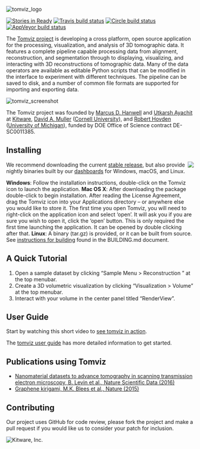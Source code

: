 ![tomviz_logo]

[![Stories in Ready](https://badge.waffle.io/OpenChemistry/tomviz.png?label=ready&title=Ready "Waffle")](https://waffle.io/OpenChemistry/tomviz) [![Travis build status](https://travis-ci.org/OpenChemistry/tomviz.svg?branch=master "Travis")](https://travis-ci.org/OpenChemistry/tomviz) [![Circle build status](https://circleci.com/gh/OpenChemistry/tomviz.png?style=shield "CircleCI")](https://circleci.com/gh/OpenChemistry/tomviz) [![AppVeyor build status](https://ci.appveyor.com/api/projects/status/github/OpenChemistry/tomviz?branch=master&svg=true "AppVeyor")](https://ci.appveyor.com/project/OpenChemistry/tomviz)

The [Tomviz project][tomviz] is developing a cross platform, open source
application for the processing, visualization, and analysis of 3D tomographic
data. It features a complete pipeline capable processing data from alignment,
reconstruction, and segmentation through to displaying, visualizing, and
interacting with 3D reconstructions of tomographic data. Many of the data
operators are available as editable Python scripts that can be modified in
the interface to experiment with different techniques. The pipeline can be
saved to disk, and a number of common file formats are supported for
importing and exporting data.

![tomviz_screenshot]

The Tomviz project was founded by [Marcus D. Hanwell][Hanwell] and
[Utkarsh Ayachit][Ayachit] at [Kitware][Kitware], [David A.
Muller][Muller] ([Cornell University][Cornell]), and
[Robert Hovden][Hovden] ([University of Michigan][Michigan]),
funded by DOE Office of Science contract DE-SC0011385.

Installing
----------
<img align="right" src="https://github.com/OpenChemistry/tomviz/blob/master/docs/images/animation_nponcarbon1_small.gif">

We recommend downloading the current [stable release](../../releases),
but also provide nightly binaries built by our [dashboards][Dashboard] for
Windows, macOS, and Linux.

__Windows__: Follow the installation instructions, double-click on the Tomviz
icon to launch the application. __Mac OS X__: After downloading the package
double-click to begin installation. After reading the License Agreement, drag
the Tomviz icon into your Applications directory – or anywhere else you would
like to store it. The first time you open Tomviz, you will need to right-click on
the application icon and select ‘open’. It will ask you if you are sure you wish
to open it, click the ‘open’ button. This is only required the first time
launching the application. It can be opened by double clicking after that.
__Linux__: A binary (tar.gz) is provided, or it can be built from source. See
[instructions for building](BUILDING.md) found in the BUILDING.md document.

A Quick Tutorial
----------
  1. Open a sample dataset by clicking “Sample Menu > Reconstruction ” at the
     top menubar.
  2. Create a 3D volumetric visualization by clicking “Visualization > Volume”
     at the top menubar.
  3. Interact with your volume in the center panel titled “RenderView”.

User Guide
----------
Start by watching this short video to [see tomviz in action][tomviz_in_action].

The [tomviz user guide](/docs/TomvizBasicUserGuide.pdf) has more detailed
information to get started.

Publications using Tomviz
-------------------------
- [Nanomaterial datasets to advance tomography in scanning transmission electron
  microscopy, B. Levin et al., Nature Scientific Data (2016)](http://www.nature.com/articles/sdata201641)
- [Graphene kirigami, M.K. Blees et al., Nature (2015)](http://www.nature.com/nature/journal/v524/n7564/full/nature14588.html)

Contributing
------------

Our project uses GitHub for code review, please fork the project and make a
pull request if you would like us to consider your patch for inclusion.

![Kitware, Inc.][KitwareLogo]

  [tomviz]: http://tomviz.org/ "The tomviz project"
  [tomviz_logo]: https://github.com/OpenChemistry/tomviz/blob/master/tomviz/icons/tomvizfull.png "tomviz"
  [tomviz_screenshot]: https://github.com/OpenChemistry/tomviz/blob/master/docs/images/screencap_mac_wide_v0.6.0.gif "tomviz screenshot v0.6.0"
  [tomviz_in_action]: https://vimeo.com/189945022 "Tomviz in action"
  [Kitware]: http://kitware.com/ "Kitware, Inc."
  [KitwareLogo]: http://www.kitware.com/img/small_logo_over.png "Kitware"
  [Cornell]: http://www.aep.cornell.edu/
  [Michigan]: http://www.engin.umich.edu/
  [Hanwell]: http://www.kitware.com/company/team/hanwell.html
  [Ayachit]: http://www.kitware.com/company/team/ayachit.html
  [Muller]: http://muller.research.engineering.cornell.edu/
  [Hovden]: http://www.roberthovden.com/
  [Dashboard]: http://open.cdash.org/index.php?project=tomviz "tomviz dashboard"
